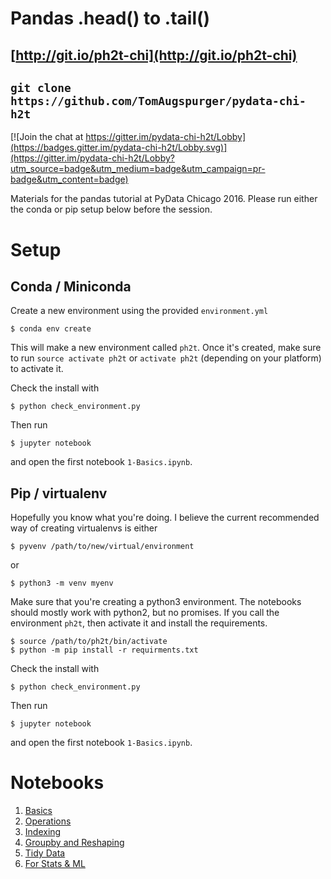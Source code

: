 # Pandas .head() to .tail()

## [http://git.io/ph2t-chi](http://git.io/ph2t-chi)

## `git clone https://github.com/TomAugspurger/pydata-chi-h2t`

[![Join the chat at https://gitter.im/pydata-chi-h2t/Lobby](https://badges.gitter.im/pydata-chi-h2t/Lobby.svg)](https://gitter.im/pydata-chi-h2t/Lobby?utm_source=badge&utm_medium=badge&utm_campaign=pr-badge&utm_content=badge)

Materials for the pandas tutorial at PyData Chicago 2016.
Please run either the conda or pip setup below before the session.

# Setup

## Conda / Miniconda

Create a new environment using the provided `environment.yml`

```
$ conda env create
```

This will make a new environment called `ph2t`.
Once it's created, make sure to run `source activate ph2t` or `activate ph2t`
(depending on your platform) to activate it.

Check the install with

```
$ python check_environment.py
```

Then run

```
$ jupyter notebook
```

and open the first notebook `1-Basics.ipynb`.


## Pip / virtualenv

Hopefully you know what you're doing.
I believe the current recommended way of creating virtualenvs is either

```
$ pyvenv /path/to/new/virtual/environment
```

or

```
$ python3 -m venv myenv
```

Make sure that you're creating a python3 environment. The notebooks should
mostly work with python2, but no promises.
If you call the environment `ph2t`, then activate it and install the requirements.

```
$ source /path/to/ph2t/bin/activate
$ python -m pip install -r requirments.txt
```

Check the install with

```
$ python check_environment.py
```

Then run

```
$ jupyter notebook
```

and open the first notebook `1-Basics.ipynb`.

# Notebooks

1. [Basics](1-Basics.ipynb)
2. [Operations](2-Operations.ipynb)
3. [Indexing](3-Indexing.ipynb)
4. [Groupby and Reshaping](4-GroupbyAndReshaping.ipynb)
5. [Tidy Data](5-TidyData.ipynb)
6. [For Stats & ML](6-StatsAndML.ipynb)

